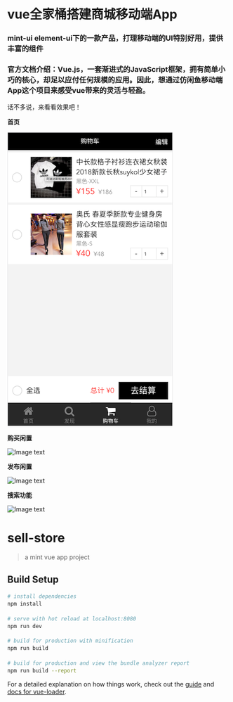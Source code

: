 # vue全家桶搭建商城移动端App
### mint-ui element-ui下的一款产品，打理移动端的UI特别好用，提供丰富的组件
### 官方文档介绍：Vue.js，一套渐进式的JavaScript框架，拥有简单小巧的核心，却足以应付任何规模的应用。因此，想通过仿闲鱼移动端App这个项目来感受vue带来的灵活与轻盈。
话不多说，来看看效果吧！

**首页** <br>

![](https://github.com/Shangri-GitHub/sell-store/blob/master/doc/cart.png) <br>
 
**购买闲置**<br>

![Image text](https://github.com/Sukura7/vue-ali-xianyu/blob/master/demoimg/buy.gif) <br>

**发布闲置**<br>

![Image text](https://github.com/Sukura7/vue-ali-xianyu/blob/master/demoimg/fabu.gif) <br>

**搜索功能**<br>

![Image text](https://github.com/Sukura7/vue-ali-xianyu/blob/master/demoimg/search.gif) <br>





# sell-store

> a mint vue app project

## Build Setup

``` bash
# install dependencies
npm install

# serve with hot reload at localhost:8080
npm run dev

# build for production with minification
npm run build

# build for production and view the bundle analyzer report
npm run build --report
```

For a detailed explanation on how things work, check out the [guide](http://vuejs-templates.github.io/webpack/) and [docs for vue-loader](http://vuejs.github.io/vue-loader).
